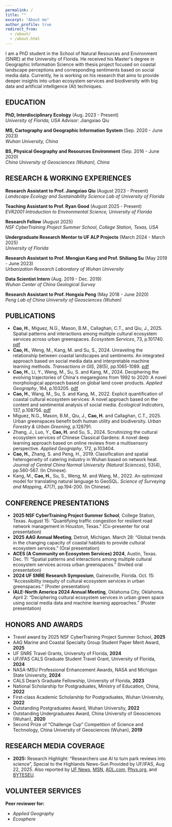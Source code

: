 ```yaml
---
permalink: /
title: ""
excerpt: "About me"
author_profile: true
redirect_from: 
  - /about/
  - /about.html
---
```


I am a PhD student in the School of Natural Resources and Environment (SNRE) at the University of Florida. He received his Master's degree in Geographic Information Science with thesis project focused on coastal landscape perceptions and corresponding sentiments based on social media data. Currently, he is working on his research that aims to provide deeper insights into urban ecosystem services and biodiversity with big data and artificial intelligence (AI) techniques. 

## EDUCATION
**PhD, Interdisciplinary Ecology** (Aug. 2023 - Present)  
*University of Florida, USA* Advisor: Jiangxiao Qiu

**MS, Cartography and Geographic Information System** (Sep. 2020 - June 2023)  
*Wuhan University, China*

**BS, Physical Geography and Resources Environment** (Sep. 2016 - June 2020)  
*China University of Geosciences (Wuhan), China*

## RESEARCH & WORKING EXPERIENCES
**Research Assistant to Prof. Jiangxiao Qiu** (August 2023 - Present)  
*Landscape Ecology and Sustainability Science Lab of University of Florida*

**Teaching Assistant to Prof. Ryan Good** (August 2025 - Present)  
*EVR2001 Introduction to Environmental Science, University of Florida*

**Research Fellow** (August 2025)  
*NSF CyberTraining Project Summer School, College Station, Texas, USA*

**Undergraduate Research Mentor to UF ALP Projects** (March 2024 - March 2025)  
*University of Florida*

**Research Assistant to Prof. Mengjun Kang and Prof. Shiliang Su** (May 2019 - June 2023)  
*Urbanization Research Laboratory of Wuhan University*

**Data Scientist Intern** (Aug. 2019 - Dec. 2019)  
*Wuhan Center of China Geological Survey*

**Research Assistant to Prof. Hongxia Peng** (May 2018 - June 2020)  
*Peng Lab of China University of Geosciences (Wuhan)*

## PUBLICATIONS
* **Cao, H.**, Miguez, N.G., Mason, B.M., Callaghan, C.T., and Qiu, J., 2025. Spatial patterns and interactions among multiple cultural ecosystem services across urban greenspaces. *Ecosystem Services*, 73, p.101740. [pdf](https://drive.google.com/file/d/1NKueD5Y3UPyZ9Bg4vFxJ7XF8i36nBOQN/view?usp=sharing)
* **Cao, H.**, Weng, M., Kang, M. and Su, S., 2024. Unraveling the relationship between coastal landscapes and sentiments: An integrated approach based on social media data and interpretable machine learning methods. *Transactions in GIS*, 28(5), pp.1065-1089. [pdf](https://drive.google.com/file/d/10mqi1auNGRHKmxhqvebmIvkJ1s77uOyd/view?usp=sharing)
* **Cao, H.**, Li, Y., Weng, M., Su, S. and Kang, M., 2024. Deciphering the evolving trajectories of China's megaregions from 1992 to 2020: A novel morphological approach based on global land cover products. *Applied Geography*, 164, p.103205. [pdf](https://drive.google.com/file/d/1S0dWRuuXNEtJSuqavbJhRfQJSdMhcGmG/view?usp=sharing)
* **Cao, H.**, Wang, M., Su, S. and Kang, M., 2022. Explicit quantification of coastal cultural ecosystem services: A novel approach based on the content and sentimental analysis of social media. *Ecological Indicators*, 137, p.108756. [pdf](https://drive.google.com/file/d/12pzykn5r4DSXoTxBd_jyjIMjGxgEu4ES/view?usp=sharing)
* Miguez, N.G., Mason, B.M., Qiu, J., **Cao, H.** and Callaghan, C.T., 2025. Urban greenspaces benefit both human utility and biodiversity. *Urban Forestry & Urban Greening*, p.128791.
* Zhang, J., Luo, Y., **Cao, H.** and Su, S., 2024. Scrutinizing the cultural ecosystem services of Chinese Classical Gardens: A novel deep learning approach based on online reviews from a multisensory perspective. *Applied Geography*, 172, p.103404.
* **Cao, H.**, Zhang, S. and Peng, H., 2019. Classification and spatial heterogeneity of catering industry in Wuhan based on network heat. *Journal of Central China Normal University (Natural Sciences)*, 53(4), pp.560-567. (In Chinese).
* Kang, M., **Cao, H.**, Su, S., Weng, M. and Wang, M., 2022. An optimized model for translating natural language to GeoSQL. *Science of Surveying and Mapping*, 47(7), pp.194-200. (In Chinese).

## CONFERENCE PRESENTATIONS
* **2025 NSF CyberTraining Project Summer School**, College Station, Texas. August 15: “Quantifying traffic congestion for resilient road network management in Houston, Texas.” (Co-presenter for oral presentation)
* **2025 AAG Annual Meeting**, Detroit, Michigan. March 28: “Global trends in the changing capacity of coastal habitats to provide cultural ecosystem services.” (Oral presentation)
* **ACES (A Community on Ecosystem Services) 2024**, Austin, Texas. Dec. 11: “Spatial patterns and interactions among multiple cultural ecosystem services across urban greenspaces.” (Invited oral presentation)
* **2024 UF SNRE Research Symposium**, Gainesville, Florida. Oct. 15: “Accessibility inequity of cultural ecosystem services in urban greenspaces.” (Poster presentation)
* **IALE-North America 2024 Annual Meeting**, Oklahoma City, Oklahoma. April 2: “Deciphering cultural ecosystem services in urban green space using social media data and machine learning approaches.” (Poster presentation)

## HONORS AND AWARDS
* Travel award by 2025 NSF CyberTraining Project Summer School, **2025**
* AAG Marine and Coastal Specialty Group Student Paper Merit Award, **2025**
* UF SNRE Travel Grants, University of Florida, **2024**
* UF/IFAS CALS Graduate Student Travel Grant, University of Florida, **2024**
* NASA-MSU Professional Enhancement Awards, NASA and Michigan State University, **2024**
* CALS Dean’s Graduate Fellowship, University of Florida, **2023**
* National Scholarship for Postgraduates, Ministry of Education, China, **2022**
* First-class Academic Scholarship for Postgraduates, Wuhan University, **2022**
* Outstanding Postgraduates Award, Wuhan University, **2022**
* Outstanding Undergraduates Award, China University of Geosciences (Wuhan), **2020**
* Second Prize of “Challenge Cup” Competition of Science and Technology, China University of Geosciences (Wuhan), **2019**

## RESEARCH MEDIA COVERAGE
* **2025:** Research Highlight: “Researchers use AI to turn park reviews into science”, Special to the Highlands News-Sun Provided by UF/IFAS, Aug 22, 2025. Also reported by [UF News](https://news.ufl.edu/2025/08/park-review-study/), [MSN](https://www.msn.com/en-us/news/technology/researchers-use-ai-to-turn-park-reviews-into-science/ar-AA1L2lAH), [AOL.com](https://www.aol.com/news/secret-beloved-florida-parks-ai-123411348.html), [Phys.org](https://phys.org/news/2025-08-ai-science.html), and [BYTESEU](https://www.byteseu.com/1311369/).  

## VOLUNTEER SERVICES
**Peer reviewer for:**
* *Applied Geography*
* *Ecosphere*
